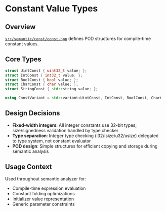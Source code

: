 # Constant Value Types

## Overview

[`src/semantic/const/const.hpp`](../../../src/semantic/const/const.hpp) defines POD structures for compile-time constant values.

## Core Types

```cpp
struct UintConst { uint32_t value; };
struct IntConst { int32_t value; };
struct BoolConst { bool value; };
struct CharConst { char value; };
struct StringConst { std::string value; };

using ConstVariant = std::variant<UintConst, IntConst, BoolConst, CharConst, StringConst>;
```

## Design Decisions

- **Fixed-width integers**: All integer constants use 32-bit types; size/signedness validation handled by type checker
- **Type separation**: Integer type checking (i32/isize/u32/usize) delegated to type system, not constant evaluator
- **POD design**: Simple structures for efficient copying and storage during semantic analysis

## Usage Context

Used throughout semantic analyzer for:
- Compile-time expression evaluation
- Constant folding optimizations
- Initializer value representation
- Generic parameter constraints